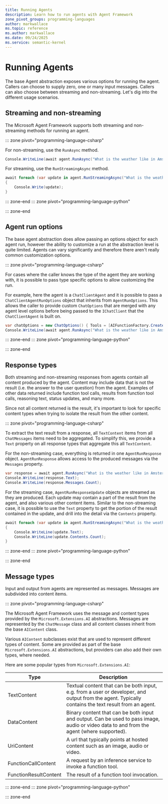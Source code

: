 ```yaml
---
title: Running Agents
description: Learn how to run agents with Agent Framework
zone_pivot_groups: programming-languages
author: markwallace
ms.topic: reference
ms.author: markwallace
ms.date: 09/24/2025
ms.service: semantic-kernel
---
```


# Running Agents

The base Agent abstraction exposes various options for running the agent. Callers can choose to supply zero, one or many input messages. Callers can also choose between streaming and non-streaming. Let's dig into the different usage scenarios.

## Streaming and non-streaming

The Microsoft Agent Framework supports both streaming and non-streaming methods for running an agent.

::: zone pivot="programming-language-csharp"

For non-streaming, use the `RunAsync` method.

```csharp
Console.WriteLine(await agent.RunAsync("What is the weather like in Amsterdam?"));
```

For streaming, use the `RunStreamingAsync` method.

```csharp
await foreach (var update in agent.RunStreamingAsync("What is the weather like in Amsterdam?"))
{
    Console.Write(update);
}
```

::: zone-end
::: zone pivot="programming-language-python"

::: zone-end

## Agent run options

The base agent abstraction does allow passing an options object for each agent run, however the ability to customize a run at the abstraction level is quite limited.
Agents can vary significantly and therefore there aren't really common customization options.

::: zone pivot="programming-language-csharp"

For cases where the caller knows the type of the agent they are working with, it is possible to pass type specific options to allow customizing the run.

For example, here the agent is a `ChatClientAgent` and it is possible to pass a `ChatClientAgentRunOptions` object that inherits from `AgentRunOptions`.
This allows the caller to provide custom `ChatOptions` that are merged with any agent level options before being passed to the `IChatClient` that
the `ChatClientAgent` is built on.

```csharp
var chatOptions = new ChatOptions() { Tools = [AIFunctionFactory.Create(GetWeather)] };
Console.WriteLine(await agent.RunAsync("What is the weather like in Amsterdam?", options: new ChatClientAgentRunOptions(chatOptions)));
```

::: zone-end
::: zone pivot="programming-language-python"

::: zone-end

## Response types

Both streaming and non-streaming responses from agents contain all content produced by the agent.
Content may include data that is not the result (i.e. the answer to the user question) from the agent.
Examples of other data returned include function tool calls, results from function tool calls, reasoning text, status updates, and many more.

Since not all content returned is the result, it's important to look for specific content types when trying to isolate the result from the other content.

::: zone pivot="programming-language-csharp"

To extract the text result from a response, all `TextContent` items from all `ChatMessages` items need to be aggregated.
To simplify this, we provide a `Text` property on all response types that aggregate this all `TextContent`.

For the non-streaming case, everything is returned in one `AgentRunResponse` object.
`AgentRunResponse` allows access to the produced messages via the `Messages` property.

```csharp
var response = await agent.RunAsync("What is the weather like in Amsterdam?");
Console.WriteLine(response.Text);
Console.WriteLine(response.Messages.Count);
```

For the streaming case, `AgentRunResponseUpdate` objects are streamed as they are produced.
Each update may contain a part of the result from the agent, and also various other content items.
Similar to the non-streaming case, it is possible to use the `Text` property to get the portion
of the result contained in the update, and drill into the detail via the `Contents` property.

```csharp
await foreach (var update in agent.RunStreamingAsync("What is the weather like in Amsterdam?"))
{
    Console.WriteLine(update.Text);
    Console.WriteLine(update.Contents.Count);
}
```

::: zone-end
::: zone pivot="programming-language-python"

::: zone-end

## Message types

Input and output from agents are represented as messages. Messages are subdivided into content items.

::: zone pivot="programming-language-csharp"

The Microsoft Agent Framework uses the message and content types provided by the `Microsoft.Extensions.AI` abstractions.
Messages are represented by the `ChatMessage` class and all content classes inherit from the base `AIContent` class.

Various `AIContent` subclasses exist that are used to represent different types of content. Some are provided as
part of the base `Microsoft.Extensions.AI` abstractions, but providers can also add their own types, where needed.

Here are some popular types from `Microsoft.Extensions.AI`:

|Type|Description|
|---|---|
|TextContent|Textual content that can be both input, e.g. from a user or developer, and output from the agent. Typically contains the text result from an agent.|
|DataContent|Binary content that can be both input and output. Can be used to pass image, audio or video data to and from the agent (where supported).|
|UriContent|A url that typically points at hosted content such as an image, audio or video.|
|FunctionCallContent|A request by an inference service to invoke a function tool.|
|FunctionResultContent|The result of a function tool invocation.|

::: zone-end
::: zone pivot="programming-language-python"

::: zone-end
